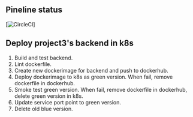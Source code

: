 ## Pineline status
[![CircleCI](https://circleci.com/gh/kien-ndt/udacity-project5_udacity_aws_devops.svg?style=svg)]

## Deploy project3's backend in k8s
1. Build and test backend.
2. Lint dockerfile.
3. Create new dockerimage for backend and push to dockerhub.
4. Deploy dockerimage to k8s as green version. When fail, remove dockerfile in dockerhub.
5. Smoke test green version. When fail, remove dockerfile in dockerhub, delete green version in k8s.
6. Update service port point to green version.
7. Delete old blue version.